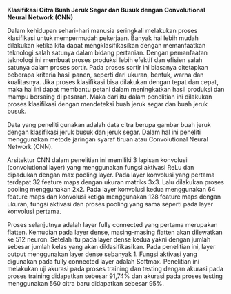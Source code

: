 **Klasifikasi Citra Buah Jeruk Segar dan Busuk dengan Convolutional Neural Network (CNN)**


Dalam kehidupan sehari-hari manusia seringkali melakukan proses klasifikasi untuk mempermudah pekerjaan. Banyak hal lebih mudah dilakukan ketika kita dapat mengklasifikasikan dengan memanfaatkan teknologi salah satunya dalam bidang pertanian. Dengan pemanfaatan teknologi ini membuat proses produksi lebih efektif dan efisien salah satunya dalam proses sortir. Pada proses sortir ini biasanya ditetapkan beberapa kriteria hasil panen, seperti dari ukuran, bentuk, warna dan kualitasnya. Jika proses klasifikasi bisa dilakukan dengan tepat dan cepat, maka hal ini dapat membantu petani dalam meningkatkan hasil produksi dan mampu bersaing di pasaran. Maka dari itu dalam penelitian ini dilakukan proses klasifikasi dengan mendeteksi buah jeruk segar dan buah jeruk busuk.

Data yang peneliti gunakan adalah data citra berupa gambar buah jeruk dengan klasifikasi jeruk busuk dan jeruk segar. Dalam hal ini peneliti menggunakan metode jaringan syaraf tiruan atau Convolutional Neural Network (CNN). 

Arsitektur CNN dalam penelitian ini memiliki 3 lapisan konvolusi (convolutional layer) yang menggunakan fungsi aktivasi ReLu dan dipadukan dengan max pooling layer. Pada layer konvolusi yang pertama terdapat 32 feature maps dengan ukuran matriks 3x3. Lalu dilakukan proses pooling menggunakan 2x2. Pada layer konvolusi kedua menggunakan 64 feature maps dan konvolusi ketiga menggunakan 128 feature maps dengan ukuran, fungsi aktivasi dan proses pooling yang sama seperti pada layer konvolusi pertama. 

Proses selanjutnya adalah layer fully connected yang pertama merupakan flatten. Kemudian pada layer dense, masing-masing flatten akan dilewatkan ke 512 neuron. Setelah itu pada layer dense kedua yakni dengan jumlah sebesar jumlah kelas yang akan diklasifikasikan. Pada penelitian ini, layer output menggunakan layer dense sebanyak 1. Fungsi aktivasi yang digunakan pada fully connected layer adalah Softmax.
Penelitian ini melakukan uji akurasi pada proses training dan testing dengan akurasi pada proses training didapatkan sebesar 91,74% dan akurasi pada proses testing menggunakan 560 citra baru didapatkan sebesar 95%.
